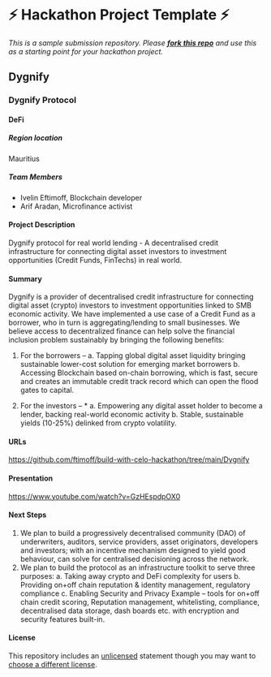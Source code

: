 
# ⚡ Hackathon Project Template ⚡
_This is a sample submission repository.
Please [__fork this repo__](https://help.github.com/articles/fork-a-repo/) and use this as a starting point for your hackathon project._

## Dygnify
### Dygnify Protocol
#### DeFi

##### Region location
Mauritius

##### Team Members
- Ivelin Eftimoff, Blockchain developer
- Arif Aradan,  Microfinance activist 


#### Project Description
Dygnify protocol for real world lending - A decentralised credit infrastructure for connecting digital asset investors to investment opportunities (Credit Funds, FinTechs) in real world.


#### Summary
Dygnify is a provider of decentralised credit infrastructure for connecting digital asset (crypto) investors to investment opportunities linked to SMB economic activity. We have implemented a use case of a Credit Fund as a borrower, who in turn is aggregating/lending to small businesses.
We believe access to decentralized finance can help solve the financial inclusion problem sustainably by bringing the following benefits: 

1. For the borrowers – 
a. Tapping global digital asset liquidity bringing sustainable lower-cost solution for emerging market borrowers 
b. Accessing Blockchain based on-chain borrowing, which is fast, secure and creates an immutable credit track record which can open the flood gates to capital.

2. For the investors – * 
a. Empowering any digital asset holder to become a lender, backing real-world economic activity 
b. Stable, sustainable yields (10-25%) delinked from crypto volatility.


#### URLs
https://github.com/ftimoff/build-with-celo-hackathon/tree/main/Dygnify

#### Presentation
https://www.youtube.com/watch?v=GzHEspdpOX0

#### Next Steps

1.	We plan to build a progressively decentralised community (DAO) of underwriters, auditors, service providers, asset originators, developers and investors; with an incentive mechanism designed to yield good behaviour, can solve for centralised decisioning across the network.
2.	We plan to build the protocol as an infrastructure toolkit to serve three purposes: 
a. Taking away crypto and DeFi complexity for users 
b. Providing on+off chain reputation & identity management, regulatory compliance 
c. Enabling Security and Privacy Example – tools for on+off chain credit scoring, Reputation management, whitelisting, compliance, decentralised data storage, dash boards etc. with encryption and security features built-in.

#### License
This repository includes an [unlicensed](http://unlicense.org/) statement though you may want to [choose a different license](https://choosealicense.com/).
